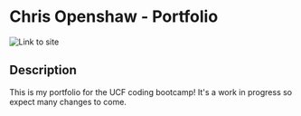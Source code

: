 # Chris Openshaw - Portfolio

![Link to site](https://opeezy.github.io/portfolio/)

## Description

This is my portfolio for the UCF coding bootcamp! It's a work in progress so expect many changes to come.
